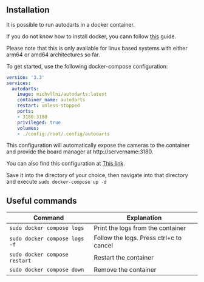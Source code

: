## Installation
It is possible to run autodarts in a docker container.

If you do not know how to install docker, you cann follow [this](https://docs.docker.com/engine/install/) guide.

Please note that this is only available for linux based systems with either arm64 or amd64 architectures so far.

To get started, use the following docker-compose configuration:
```yml
version: '3.3'
services:
  autodarts:
    image: michvllni/autodarts:latest
    container_name: autodarts
    restart: unless-stopped
    ports:
    - 3180:3180
    privileged: true
    volumes:
    - ./config:/root/.config/autodarts
```

This configuration will automatically expose the cameras to the container and provide the board manager at http://servername:3180.

You can also find this configuration at [This link](https://raw.githubusercontent.com/michvllni/autodarts-releases/main/docker-compose.yml).

Save it into the directory of your choice, then navigate into that directory and execute `sudo docker-compose up -d`

## Useful commands
| Command | Explanation |
| --------| ----------- |
| `sudo docker compose logs` | Print the logs from the container |
| `sudo docker compose logs -f` | Follow the logs. Press ctrl+c to cancel |
| `sudo docker compose restart` | Restart the container |
| `sudo docker compose down` | Remove the container |
